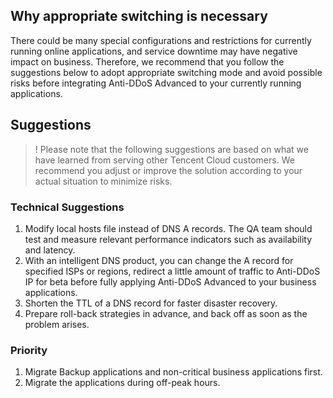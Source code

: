 ﻿

## Why appropriate switching is necessary
There could be many special configurations and restrictions for currently running online applications, and service downtime may have negative impact on business. Therefore, we recommend that you follow the suggestions below to adopt appropriate switching mode and avoid possible risks before integrating Anti-DDoS Advanced to your currently running applications.

## Suggestions
>! Please note that the following suggestions are based on what we have learned from serving other Tencent Cloud customers. We recommend you adjust or improve the solution according to your actual situation to minimize risks.

### Technical Suggestions
1.    Modify local hosts file instead of DNS A records. The QA team should test and measure relevant performance indicators such as availability and latency.
2.    With an intelligent DNS product, you can change the A record for specified ISPs or regions, redirect a little amount of traffic to Anti-DDoS IP for beta before fully applying Anti-DDoS Advanced to your business applications.  
3.    Shorten the TTL of a DNS record for faster disaster recovery.
4.    Prepare roll-back strategies in advance, and back off as soon as the problem arises.

### Priority
1. Migrate Backup applications and non-critical business applications first.
2. Migrate the applications during off-peak hours.

